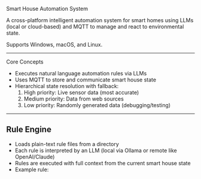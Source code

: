 Smart House Automation System

A cross-platform intelligent automation system for smart homes using LLMs (local or cloud-based) and MQTT to manage and react to environmental state.

Supports Windows, macOS, and Linux.

---

Core Concepts

- Executes natural language automation rules via LLMs
- Uses MQTT to store and communicate smart house state
- Hierarchical state resolution with fallback:
  1. High priority: Live sensor data (most accurate)
  2. Medium priority: Data from web sources
  3. Low priority: Randomly generated data (debugging/testing)

---

## Rule Engine

- Loads plain-text rule files from a directory
- Each rule is interpreted by an LLM (local via Ollama or remote like OpenAI/Claude)
- Rules are executed with full context from the current smart house state
- Example rule:

